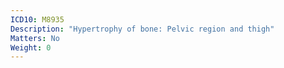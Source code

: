 ```yaml
---
ICD10: M8935
Description: "Hypertrophy of bone: Pelvic region and thigh"
Matters: No
Weight: 0
---
```


